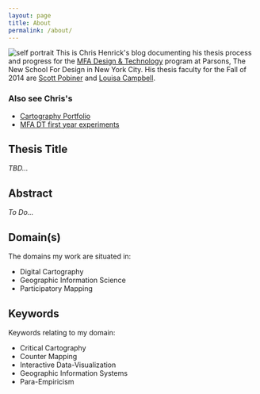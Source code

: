 ```yaml
---
layout: page
title: About 
permalink: /about/
---
```


![self portrait](../assets/cafe-instagram.png)
This is Chris Henrick's blog documenting his thesis process and progress for the [MFA Design & Technology](http://www.newschool.edu/parsons/mfa-design-technology/) program at Parsons, The New School For Design in New York City. His thesis faculty for the Fall of 2014 are [Scott Pobiner](http://www.newschool.edu/parsons/faculty.aspx?id=4e44-6331-4f44-5134) and [Louisa Campbell](http://mfadt.parsons.edu/2014/faculty/louisa-campbell).

### Also see Chris's
- [Cartography Portfolio](http://chrishenrick.com)
- [MFA DT first year experiments](http://chenrickmfadt.wordpress.com/)

## Thesis Title

*TBD...*

## Abstract

*To Do...*

## Domain(s)
The domains my work are situated in:  

- Digital Cartography 
- Geographic Information Science 
- Participatory Mapping

## Keywords
Keywords relating to my domain:  

- Critical Cartography
- Counter Mapping
- Interactive Data-Visualization
- Geographic Information Systems
- Para-Empiricism